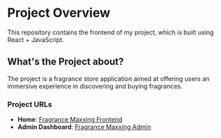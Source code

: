 # Project Overview

This repository contains the frontend of my project, which is built using React + JavaScript.

## What's the Project about?

The project is a fragrance store application aimed at offering users an immersive experience in discovering and buying fragrances.

### Project URLs

- **Home**: [Fragrance Maxxing Frontend](https://fragrancemaxxing-frontend.vercel.app)
- **Admin Dashboard**: [Fragrance Maxxing Admin](https://fragrancemaxxing-admin.vercel.app/listproduct)

